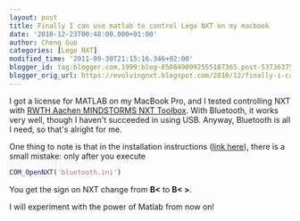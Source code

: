 ```yaml
---
layout: post
title: Finally I can use matlab to control Lego NXT on my macbook
date: '2010-12-23T00:48:00.000+01:00'
author: Cheng Guo
categories: [Lego NXT]
modified_time: '2011-09-30T21:15:16.346+02:00'
blogger_id: tag:blogger.com,1999:blog-8508490992555187365.post-5373637552909015831
blogger_orig_url: https://evolvingnxt.blogspot.com/2010/12/finally-i-can-use-matlab-to-control.html
---
```


I got a license for MATLAB on my MacBook Pro, and I tested controlling NXT with [RWTH Aachen MINDSTORMS NXT Toolbox](https://www.mindstorms.rwth-aachen.de/trac/wiki/Download). With Bluetooth, it works very well, though I haven't succeeded in using USB. Anyway, Bluetooth is all I need, so that's alright for me.

One thing to note is that in the installation instructions ([link here](https://www.mindstorms.rwth-aachen.de/trac/wiki/Download4.04)), there is a small mistake: only after you execute

```matlab
COM_OpenNXT('bluetooth.ini')
```
You get the sign on NXT change from **B<** to **B< >**.

I will experiment with the power of Matlab from now on!
